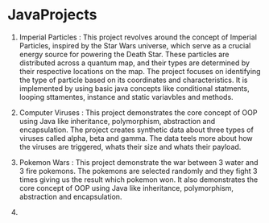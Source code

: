 # JavaProjects

1. Imperial Particles : This project revolves around the concept of Imperial Particles, inspired by the Star Wars universe, which serve as a crucial energy source for powering the Death Star. These particles are distributed across a quantum map, and their types are determined by their respective locations on the map. The project focuses on identifying the type of particle based on its coordinates and characteristics. It is implemented by using basic java concepts like conditional statments, looping sttamentes, instance and static variavbles and methods.


2. Computer Viruses : This project demonstrates the core concept of OOP using Java like inheritance, polymorphism, abstraction and encapsulation. The project creates synthetic data about three types of viruses called alpha, beta and gamma. The data teels more about how the viruses are triggered, whats their size and whats their payload.

3. Pokemon Wars : This project demonstrate the war between 3 water and 3 fire pokemons. The pokemons are selected randomly and they fight 3 times giving us the result which pokemon won. It also demonstrates the core concept of OOP using Java like inheritance, polymorphism, abstraction and encapsulation.

4. 

